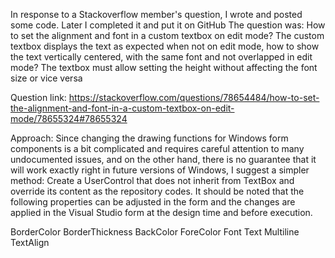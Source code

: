 In response to a Stackoverflow member's question, I wrote and posted some code. Later I completed it and put it on GitHub
The question was:
How to set the alignment and font in a custom textbox on edit mode?
The custom textbox displays the text as expected when not on edit mode, how to show the text vertically centered, with the same font and not overlapped in edit mode?
The textbox must allow setting the height without affecting the font size or vice versa

Question link:
https://stackoverflow.com/questions/78654484/how-to-set-the-alignment-and-font-in-a-custom-textbox-on-edit-mode/78655324#78655324

Approach:
Since changing the drawing functions for Windows form components is a bit complicated and requires careful attention to many undocumented issues, and on the other hand, there is no guarantee that it will work exactly right in future versions of Windows, I suggest a simpler method:
Create a UserControl that does not inherit from TextBox and override its content as the repository codes.
It should be noted that the following properties can be adjusted in the form and the changes are applied in the Visual Studio form at the design time and before execution.


BorderColor
BorderThickness
BackColor
ForeColor
Font
Text
Multiline
TextAlign
